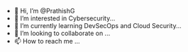 - 👋 Hi, I’m @PrathishG
- 👀 I’m interested in Cybersecurity...
- 🌱 I’m currently learning DevSecOps and Cloud Security...
- 💞️ I’m looking to collaborate on ...
- 📫 How to reach me ...

<!---
PrathishG/PrathishG is a ✨ special ✨ repository because its `README.md` (this file) appears on your GitHub profile.
You can click the Preview link to take a look at your changes.
--->
